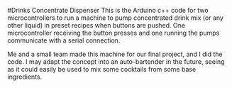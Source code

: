 #Drinks Concentrate Dispenser
This is the Arduino c++ code for two microcontrollers to run a machine to pump concentrated drink mix (or any other liquid) in preset recipes when buttons are pushed. One microcontroller receiving the button presses and one running the pumps communicate with a serial connection.

Me and a small team made this machine for our final project, and I did the code. I may adapt the concept into an auto-bartender in the future, seeing as it could easily be used to mix some cocktails from some base ingredients. 